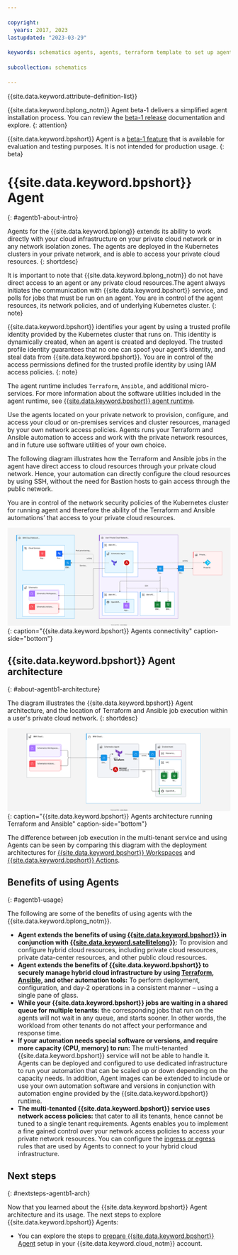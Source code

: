 ```yaml
---

copyright:
  years: 2017, 2023
lastupdated: "2023-03-29"

keywords: schematics agents, agents, terraform template to set up agents

subcollection: schematics

---
```


{{site.data.keyword.attribute-definition-list}}

{{site.data.keyword.bplong_notm}} Agent beta-1 delivers a simplified agent installation process. You can review the [beta-1 release](/docs/schematics?topic=schematics-schematics-relnotes&interface=cli#schematics-mar2223) documentation and explore. 
{: attention}

{{site.data.keyword.bpshort}} Agent is a [beta-1 feature](/docs/schematics?topic=schematics-agent-beta1-limitations) that is available for evaluation and testing purposes. It is not intended for production usage.
{: beta}

# {{site.data.keyword.bpshort}} Agent
{: #agentb1-about-intro}

Agents for the {{site.data.keyword.bplong}} extends its ability to work directly with your cloud infrastructure on your private cloud network or in any network isolation zones. The agents are deployed in the Kubernetes clusters in your private network, and is able to access your private cloud resources.
{: shortdesc}

It is important to note that {{site.data.keyword.bplong_notm}} do not have direct access to an agent or any private cloud resources.The agent always initiates the communication with {{site.data.keyword.bpshort}} service, and polls for jobs that must be run on an agent. You are in control of the agent resources, its network policies, and of underlying Kubernetes cluster.
{: note}

{{site.data.keyword.bpshort}} identifies your agent by using a trusted profile identity provided by the Kubernetes cluster that runs on. This identity is dynamically created, when an agent is created and deployed. The trusted profile identity guarantees that no one can spoof your agent’s identity, and steal data from {{site.data.keyword.bpshort}}. You are in control of the access permissions defined for the trusted profile identity by using IAM access policies.
{: note}

The agent runtime includes `Terraform`, `Ansible`, and additional micro-services. For more information about the software utilities included in the agent runtime, see [{{site.data.keyword.bpshort}} agent runtime](/docs/schematics?topic=schematics-sch-utilities).

Use the agents located on your private network to provision, configure, and access your cloud or on-premises services and cluster resources, managed by your own network access policies. Agents runs your Terraform and Ansible automation to access and work with the private network resources, and in future use software utilities of your own choice.

The following diagram illustrates how the Terraform and Ansible jobs in the agent have direct access to cloud resources through your private cloud network. Hence, your automation can directly configure the cloud resources by using SSH, without the need for Bastion hosts to gain access through the public network.  

You are in control of the network security policies of the Kubernetes cluster for running agent and therefore the ability of the Terraform and Ansible automations’ that access to your private cloud resources.

![{{site.data.keyword.bpshort}} Agents connectivity](images/new/sc-agents-network.svg){: caption="{{site.data.keyword.bpshort}} Agents connectivity" caption-side="bottom"}

## {{site.data.keyword.bpshort}} Agent architecture
{: #about-agentb1-architecture}

The diagram illustrates the {{site.data.keyword.bpshort}} Agent architecture, and the location of Terraform and Ansible job execution within a user's private cloud network.
{: shortdesc}

![{{site.data.keyword.bpshort}} Agents architecture running Terraform and Ansible](images/new/sc-agents-architecture.svg){: caption="{{site.data.keyword.bpshort}} Agents architecture running Terraform and Ansible" caption-side="bottom"}

The difference between job execution in the multi-tenant service and using Agents can be seen by comparing this diagram with the deployment architectures for [{{site.data.keyword.bpshort}} Workspaces](/docs/schematics?topic=schematics-sc-workspaces) and [{{site.data.keyword.bpshort}} Actions](/docs/schematics?topic=schematics-sc-actions).

## Benefits of using Agents
{: #agentb1-usage}

The following are some of the benefits of using agents with the {{site.data.keyword.bplong_notm}}.

- **Agent extends the benefits of using [{{site.data.keyword.bpshort}}](/docs/schematics?topic=schematics-learn-about-schematics) in conjunction with [{{site.data.keyword.satellitelong}}](/docs/satellite?topic=satellite-getting-started):** To provision and configure hybrid cloud resources, including private cloud resources, private data-center resources, and other public cloud resources.
- **Agent extends the benefits of {{site.data.keyword.bpshort}} to securely manage hybrid cloud infrastructure by using [Terraform](/docs/ibm-cloud-provider-for-terraform?topic=ibm-cloud-provider-for-terraform-about), [Ansible](/docs/schematics?topic=schematics-getting-started-ansible), and other automation tools:** To perform deployment, configuration, and day-2 operations in a consistent manner – using a single pane of glass.
- **While your {{site.data.keyword.bpshort}} jobs are waiting in a shared queue for multiple tenants:** the corresponding jobs that run on the agents will not wait in any queue, and starts sooner. In other words, the workload from other tenants do not affect your performance and response time.
- **If your automation needs special software or versions, and require more capacity (CPU, memory) to run:** The multi-tenanted {{site.data.keyword.bpshort}} service will not be able to handle it. Agents can be deployed and configured to use dedicated infrastructure to run your automation that can be scaled up or down depending on the capacity needs. In addition, Agent images can be extended to include or use your own automation software and versions in conjunction with automation engine provided by the {{site.data.keyword.bpshort}} runtime.
- **The multi-tenanted {{site.data.keyword.bpshort}} service uses network access policies:** that cater to all its tenants, hence cannot be tuned to a single tenant requirements. Agents enables you to implement a fine gained control over your network access policies to access your private network resources. You can configure the [ingress or egress](/docs/containers?topic=containers-vpc-kube-policies) rules that are used by Agents to connect to your hybrid cloud infrastructure.

## Next steps
{: #nextsteps-agentb1-arch}

Now that you learned about the {{site.data.keyword.bpshort}} Agent architecture and its usage. The next steps to explore {{site.data.keyword.bpshort}} Agents:
- You can explore the steps to [prepare {{site.data.keyword.bpshort}} Agent](/docs/schematics?topic=schematics-plan-agent-overview&interface=cli) setup in your {{site.data.keyword.cloud_notm}} account.

